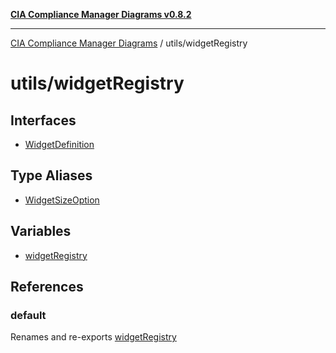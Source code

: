 [**CIA Compliance Manager Diagrams v0.8.2**](../../README.md)

***

[CIA Compliance Manager Diagrams](../../modules.md) / utils/widgetRegistry

# utils/widgetRegistry

## Interfaces

- [WidgetDefinition](interfaces/WidgetDefinition.md)

## Type Aliases

- [WidgetSizeOption](type-aliases/WidgetSizeOption.md)

## Variables

- [widgetRegistry](variables/widgetRegistry.md)

## References

### default

Renames and re-exports [widgetRegistry](variables/widgetRegistry.md)
